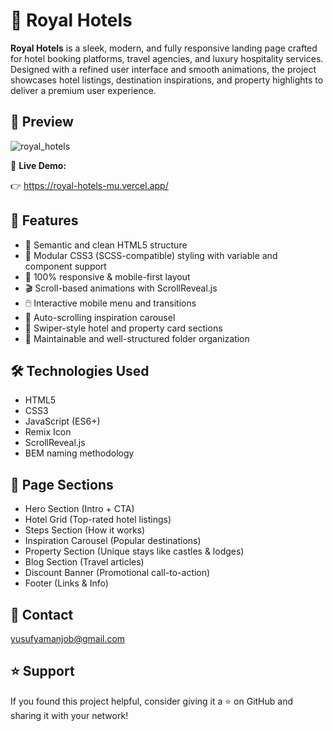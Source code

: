 # 🏨 Royal Hotels

**Royal Hotels** is a sleek, modern, and fully responsive landing page crafted for hotel booking platforms, travel agencies, and luxury hospitality services. Designed with a refined user interface and smooth animations, the project showcases hotel listings, destination inspirations, and property highlights to deliver a premium user experience.

## 👀 Preview

![royal_hotels](https://github.com/user-attachments/assets/92ce3f6a-5cb8-472c-b85a-6c5261652233)


🔗 **Live Demo:**

👉 https://royal-hotels-mu.vercel.app/

## 🚀 Features

- 🧱 Semantic and clean HTML5 structure
- 🎨 Modular CSS3 (SCSS-compatible) styling with variable and component support
- 📱 100% responsive & mobile-first layout
- 🎬 Scroll-based animations with ScrollReveal.js
- 🖱️ Interactive mobile menu and transitions
- 📸 Auto-scrolling inspiration carousel
- 🏨 Swiper-style hotel and property card sections
- 📂 Maintainable and well-structured folder organization


## 🛠️ Technologies Used

- HTML5  
- CSS3  
- JavaScript (ES6+)  
- Remix Icon
- ScrollReveal.js 
- BEM naming methodology  

## 🧩 Page Sections

- Hero Section (Intro + CTA)
- Hotel Grid (Top-rated hotel listings)
- Steps Section (How it works)
- Inspiration Carousel (Popular destinations)
- Property Section (Unique stays like castles & lodges)
- Blog Section (Travel articles)
- Discount Banner (Promotional call-to-action)
- Footer (Links & Info)

## 📧 Contact

yusufyamanjob@gmail.com

## ⭐ Support

If you found this project helpful, consider giving it a ⭐ on GitHub and sharing it with your network!






